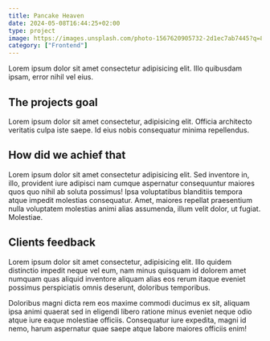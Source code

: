 ```yaml
---
title: Pancake Heaven
date: 2024-05-08T16:44:25+02:00
type: project
image: https://images.unsplash.com/photo-1567620905732-2d1ec7ab7445?q=80&w=1980&auto=format&fit=crop&ixlib=rb-4.0.3&ixid=M3wxMjA3fDB8MHxwaG90by1wYWdlfHx8fGVufDB8fHx8fA%3D%3D
category: ["Frontend"]
---
```


Lorem ipsum dolor sit amet consectetur adipisicing elit. Illo quibusdam ipsam, error nihil vel eius.

## The projects goal
Lorem ipsum dolor sit amet consectetur, adipisicing elit. Officia architecto veritatis culpa iste saepe. Id eius nobis consequatur minima repellendus.

## How did we achief that
Lorem ipsum dolor sit amet consectetur adipisicing elit. Sed inventore in, illo, provident iure adipisci nam cumque aspernatur consequuntur maiores quos quo nihil ab soluta possimus! Ipsa voluptatibus blanditiis tempora atque impedit molestias consequatur. Amet, maiores repellat praesentium nulla voluptatem molestias animi alias assumenda, illum velit dolor, ut fugiat. Molestiae.

## Clients feedback
Lorem ipsum dolor sit amet consectetur, adipisicing elit. Illo quidem distinctio impedit neque vel eum, nam minus quisquam id dolorem amet numquam quas aliquid inventore aliquam alias eos rerum itaque eveniet possimus perspiciatis omnis deserunt, doloribus temporibus.

Doloribus magni dicta rem eos maxime commodi ducimus ex sit, aliquam ipsa animi quaerat sed in eligendi libero ratione minus eveniet neque odio atque iure eaque molestiae officiis. Consequatur iure expedita, magni id nemo, harum aspernatur quae saepe atque labore maiores officiis enim!